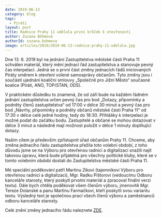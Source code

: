 ```yaml
---
date: 2019-06-13
category: blog
tags: 
  - Piráti
layout: post
title: Radnice Prahy 11 udělala první krůček k otevřenosti
author: Zuzana Böhmová
authorId: zuzana.bohmova
image: articles/2019/2019-06-13-radnice-prahy-11-udelala.jpg
---
```


Dne 13. 6. 2019 byl na jednání Zastupitelstva městské části Praha 11 schválen materiál, který mění jednací řád zastupitelstva a stanovuje pevný čas interpelací. Jedná se o první část změny jednacích řádů iniciovaných Piráty směrem k otevření volené samosprávy občanům. Tyto změny jsou i součástí ujednání koaliční smlouvy „Společně pro Jižní Město“ současné koalice (Piráti, ANO, TOP/STAN, ODS).

V praktickém důsledku to znamená, že od září bude na každém řádném jednání zastupitelstva určen pevný čas pro bod  „Dotazy, připomínky a podněty členů zastupitelstva“ od 17:00 v délce 30 minut a pevný čas pro bod „Návrhy, připomínky a podněty občanů městské části Praha 11“ od 17:30 v délce celé jedné hodiny, tedy do 18:30. Přihlášky k interpelaci je možné podat do začátku bodu. Zastupitelé a občané se mohou dotazovat v délce 3 minut a následně mají možnost položit v délce 1 minuty doplňující dotazy.

Našim cílem je především zpřístupnit úřad občanům Prahy 11. Chceme, aby změna jednacího řádu zastupitelstva přežila toto volební období, z toho důvodu jsme se na Výboru pro otevřenou radnici a digitalizaci snažili najít takovou úpravu, která bude přijatelná pro všechny politické kluby, které se v tomto volebním období dostali do Zastupitelstva městské části Praha 11.

Mé speciální poděkování patří Martinu Zíkovi (tajemníkovi Výboru pro otevřenou radnici a digitalizaci), Mgr. Radku Pištorovi (vedoucímu Odboru kanceláře starosty, který poskytl prvotní materiál a zpracoval finální verzi textu). Dále bych chtěla poděkovat všem členům výboru, jmenovitě Mgr. Tereze Dolanské a panu Martinu Farmačkovi, kteří poskytli svou variantu textu. Výsledný text je společnou prací všech členů výboru a zaměstnanců odboru kanceláře starosty.





Celé znění změny jednacího řádu naleznete [ZDE](https://www.praha11.cz/redakce/index.php?lanG=cs&clanek=6504&slozka=12&as4uOriginalDomain=www.praha11.cz&as4u_protocol=https&ConfirmCookie=confirm&_gid=GA1.2.1982765076.1560339430&bod=2425522.).

